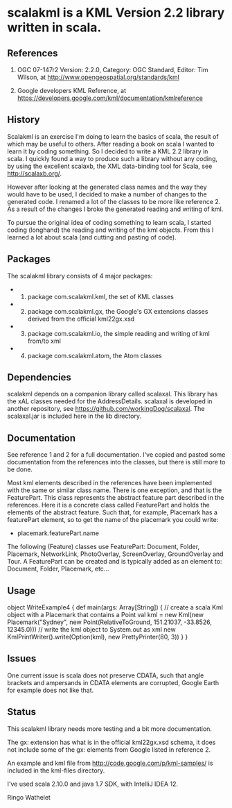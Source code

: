 # scalakml is a KML Version 2.2 library written in scala.

## References
 
1) OGC 07-147r2 Version: 2.2.0, Category: OGC Standard, Editor: Tim Wilson, at http://www.opengeospatial.org/standards/kml

2) Google developers KML Reference, at https://developers.google.com/kml/documentation/kmlreference

## History

Scalakml is an exercise I'm doing to learn the basics of scala, the result of which may be useful to others.
After reading a book on scala I wanted to learn it by coding something. So I decided to write 
a KML 2.2 library in scala. I quickly found a way to produce such a library without any coding, 
by using the excellent scalaxb, the XML data-binding tool for Scala, see http://scalaxb.org/. 

However after looking at the generated class names and the way they would have to be used,
I decided to make a number of changes to the generated code.
I renamed a lot of the classes to be more like reference 2. 
As a result of the changes I broke the generated reading and writing of kml. 

To pursue the original idea of coding something to learn scala, I started coding (longhand) the reading and writing of the kml objects.
From this I learned a lot about scala (and cutting and pasting of code).

## Packages

The scalakml library consists of 4 major packages:
- 1) package com.scalakml.kml, the set of KML classes
- 2) package com.scalakml.gx, the Google's GX extensions classes derived from the official kml22gx.xsd 
- 3) package com.scalakml.io, the simple reading and writing of kml from/to xml
- 4) package com.scalakml.atom, the Atom classes

## Dependencies

scalakml depends on a companion library called scalaxal. This library has the xAL classes 
needed for the AddressDetails. scalaxal is developed in 
another repository, see https://github.com/workingDog/scalaxal. 
The scalaxal.jar is included here in the lib directory.

## Documentation

See reference 1 and 2 for a full documentation.
I've copied and pasted some documentation from the references into the classes, 
but there is still more to be done. 

Most kml elements described in the references have been implemented with the same or similar class name.
There is one exception, and that is the FeaturePart.
This class represents the abstract feature part described in the references.
Here it is a concrete class called FeaturePart and holds the elements of the abstract feature.
Such that, for example, Placemark has a featurePart element, so to get the name of the placemark
you could write:
- placemark.featurePart.name

The following (Feature) classes use FeaturePart: 
Document, Folder, Placemark, NetworkLink, PhotoOverlay, ScreenOverlay, GroundOverlay and Tour.
A FeaturePart can be created and is typically added as an element to: Document, Folder, Placemark, etc...

## Usage

object WriteExample4 {
  def main(args: Array[String])  {
    // create a scala Kml object with a Placemark that contains a Point
    val kml = new Kml(new Placemark("Sydney", new Point(RelativeToGround, 151.21037, -33.8526, 12345.0)))
    // write the kml object to System.out as xml
    new KmlPrintWriter().write(Option(kml), new PrettyPrinter(80, 3))
  }
}

## Issues
  One current issue is scala does not preserve CDATA,
  such that angle brackets and ampersands in CDATA elements are corrupted, Google Earth for example does not like that.

## Status

This scalakml library needs more testing and a bit more documentation.

The gx: extension has what is in the official kml22gx.xsd schema,
it does not include some of the gx: elements from Google listed in reference 2.

An example and kml file from http://code.google.com/p/kml-samples/ is included in the kml-files directory.

I've used scala 2.10.0 and java 1.7 SDK, with IntelliJ IDEA 12.


Ringo Wathelet

